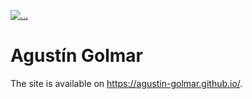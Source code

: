 [![...](https://img.shields.io/badge/release-v0.0.0-purple.svg)](https://agustin-golmar.github.io/)

# Agustín Golmar

The site is available on https://agustin-golmar.github.io/.
